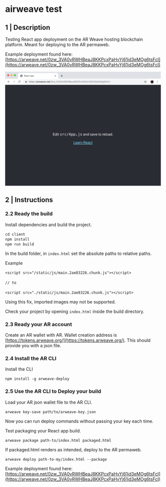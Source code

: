 # airweave test

## 1 | Description 

Testing React app deployment on the AR Weave hosting blockchain platform. Meant for deploying to the AR permaweb. 

Example deployment found here: [https://arweave.net/0zw_3VA0vRWHBeaJ8KKPcxPaHvYj61id3eMOg6tsFcI](https://arweave.net/0zw_3VA0vRWHBeaJ8KKPcxPaHvYj61id3eMOg6tsFcI)

![Example Deployment](example.png)

## 2 | Instructions

### 2.2 Ready the build

Install dependencies and build the project.

```
cd client
npm install
npm run build
```

In the build folder, in `index.html` set the absolute paths to relative paths. 

Example

```
<script src="/static/js/main.2ae83226.chunk.js"></script>

// to

<script src="./static/js/main.2ae83226.chunk.js"></script>

```

Using this fix, imported images may not be supported. 

Check your project by opening `index.html` inside the build directory.

### 2.3 Ready your AR account

Create an AR wallet with AR. Wallet creation address is [https://tokens.arweave.org/](https://tokens.arweave.org/). This should provide you with a json file. 

### 2.4 Install the AR CLI

Install the CLI

```
npm install -g arweave-deploy
```

### 2.5 Use the AR CLI to Deploy your build

Load your AR json wallet file to the AR CLI.

```
arweave key-save path/to/arweave-key.json
```

Now you can run deploy commands without passing your key each time. 


Test packaging your React app build.

```
arweave package path-to/index.html packaged.html
```

If packaged.html renders as intended, deploy to the AR permaweb. 

```
arweave deploy path-to-my/index.html --package
```

Example deployment found here: [https://arweave.net/0zw_3VA0vRWHBeaJ8KKPcxPaHvYj61id3eMOg6tsFcI](https://arweave.net/0zw_3VA0vRWHBeaJ8KKPcxPaHvYj61id3eMOg6tsFcI)